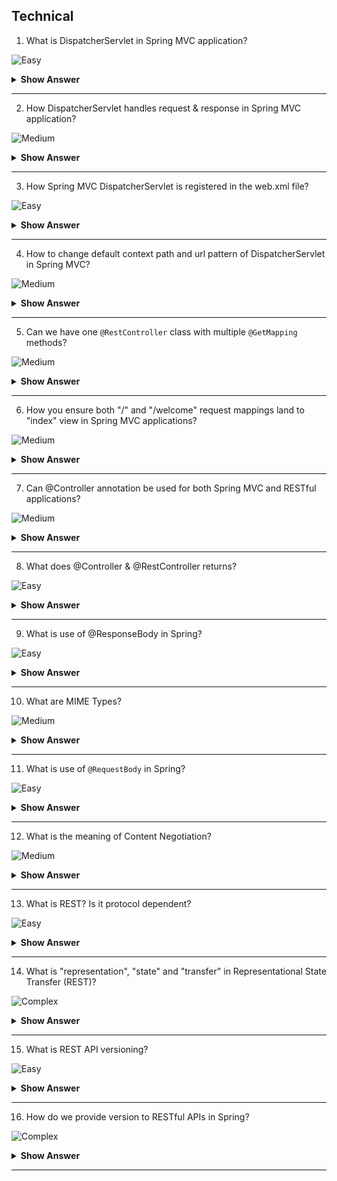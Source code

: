 ## Technical

1. What is DispatcherServlet in Spring MVC application?

![Easy](https://github.com/revaturelabs/interviewquestions/blob/dev/ComplexityTags/simple%20(2).svg)

<details> <summary> <b> Show Answer </b> </summary>

<blockquote> 
    
- In the case of Spring MVC, DispatcherServlet is the front controller. 
- DispatcherServlet acts as an entry and exit point for any request received from client. 
</blockquote> 

</details>

---

2. How DispatcherServlet handles request & response in Spring MVC application?

![Medium](https://github.com/revaturelabs/interviewquestions/blob/dev/ComplexityTags/Medium%20(2).svg)

<details> <summary> <b> Show Answer </b> </summary>

<blockquote> 
    
- Whenever a request comes it first goes to the DispatcherServlet where it then tries to identify its handler method (the methods defined in the specific controller to handle the requests) using  Handler mapping.
- Once the handler mapping returns the controller the DispatcherServlet knows the controller which can handle the request and goes there for further request processing.
- Once the controller returns view the DispatcherServlet goes to the view resolver to identify where the view is located.
- DispatcherServlet then grabs the view and returns it back as final response.
</blockquote> 

</details>

---

3. How Spring MVC DispatcherServlet is registered in the web.xml file?

![Easy](https://github.com/revaturelabs/interviewquestions/blob/dev/ComplexityTags/simple%20(2).svg)

<details> <summary> <b> Show Answer </b> </summary>

<blockquote> 
    
- Since DispatcherServlet is one type of Servlet the web.xml file configuration is same as normal servlet.
- Additionally, as DispatcherServlet is our front controller we need to ensure that all the incoming requests should be routed to it using "/" url pattern.
```xml
<servlet>
    <servlet-name>dispatcher</servlet-name>
    <servlet-class>
        org.springframework.web.servlet.DispatcherServlet
    </servlet-class>
</servlet>
<servlet-mapping>
    <servlet-name>dispatcher</servlet-name>
    <url-pattern>/</url-pattern>
</servlet-mapping>
```
- If we are using `spring-boot-starter-web` starter, DispatcherServlet is auto configured to the URL pattern "/". So, we don't need to do any additional configuration in the web.xml file. 
</blockquote> 

</details>

---
4. How to change default context path and url pattern of DispatcherServlet in Spring MVC?

![Medium](https://github.com/revaturelabs/interviewquestions/blob/dev/ComplexityTags/Medium%20(2).svg)

<details> <summary> <b> Show Answer </b> </summary>

<blockquote> 
    
- It's very simple, we need to change two properties inside application.properties file.
```
server.servlet.context-path=/admin
spring.mvc.servlet.path=/v2
```
- With above customizations, DispatcherServlet is configured to handle the URL pattern /v2 and the root contextPath will be /admin. 
- Thus, DispatcherServlet listens at http://localhost:8080/admin/v2/.
</blockquote> 

</details>

---

5. Can we have one `@RestController` class with multiple `@GetMapping` methods?

![Medium](https://github.com/revaturelabs/interviewquestions/blob/dev/ComplexityTags/Medium%20(2).svg)

<details> <summary> <b> Show Answer </b> </summary>

<blockquote> 
    
- Yes, we can have one `@RestController` class with multiple `@GetMapping` methods.
- Defining not only Get but any HTTP method compliant mappings purely depend on the context of application and its use cases.
- Below three GetMappings can be defined inside one UserRestController.
```java
@RestController
public class UserRestController{
    @GetMapping(path="/users/")
    public ResponseEntity<UserInfoDTO> getUserByUsername(@RequestParam String username) {
    }
    // GET user details by username: <protocol>://<hostUrl>/users?username=<username>

    @GetMapping(path="/users")
    public ResponseEntity<List<UserInfoDTO>> getAllUsers() {
    }
    // GET all user details: <protocol>://<hostUrl>/users

    @GetMapping(path="/users/{id}")
    public ResponseEntity<UserInfoDTO> getUserById(@PathVariable Long id)
    // GET user details for specific userid: <protocol>://<hostUrl>/users/<userid>
}
```
</blockquote> 

</details>

---
6. How you ensure both "/" and "/welcome" request mappings land to "index" view in Spring MVC applications?

![Medium](https://github.com/revaturelabs/interviewquestions/blob/dev/ComplexityTags/Medium%20(2).svg)

<details> <summary> <b> Show Answer </b> </summary>

<blockquote> 
    
- `@RequestMapping` annotation in Spring MVC has a String[] value parameter, so we can specify multiple values like below to return index view from controller class as below:
```java
@RequestMapping(value={"/", "welcome"})
public String homePage(){
  return "index";
}
```
</blockquote> 

</details>

---
7. Can @Controller annotation be used for both Spring MVC and RESTful applications?

![Medium](https://github.com/revaturelabs/interviewquestions/blob/dev/ComplexityTags/Medium%20(2).svg)

<details> <summary> <b> Show Answer </b> </summary>

<blockquote> 
    
- Yes, @RestController is a convenience annotation that does nothing more than adding the @Controller and @ResponseBody annotations.
- Hence the following two controller definitions are same:

```java
@Controller
@ResponseBody
public class RestControllerA { 

}

@RestController
public class RestControllerB { 

} 
```
</blockquote> 

</details>

---
8. What does @Controller & @RestController returns?

![Easy](https://github.com/revaturelabs/interviewquestions/blob/dev/ComplexityTags/simple%20(2).svg)

<details> <summary> <b> Show Answer </b> </summary>

<blockquote> 
    
- @Controller return a view in Spring MVC application.
- @RestController returns an object as response instead of view.
</blockquote> 

</details>

---
9. What is use of @ResponseBody in Spring?

![Easy](https://github.com/revaturelabs/interviewquestions/blob/dev/ComplexityTags/simple%20(2).svg)

<details> <summary> <b> Show Answer </b> </summary>

<blockquote> 
    
- @ResponseBody is a Spring annotation which binds a method return value to the web response body. 
- It is not interpreted as a view name. 
- It uses `org.springframework.http.converter Interface HttpMessageConverter<T>` to convert the return value to HTTP response body, based on the content-type in the request HTTP header.
</blockquote> 

</details>

---
10. What are MIME Types?

![Medium](https://github.com/revaturelabs/interviewquestions/blob/dev/ComplexityTags/Medium%20(2).svg)

<details> <summary> <b> Show Answer </b> </summary>

<blockquote> 
    
- MIME stands for Multi-purpose Internet Mail Extensions. 
- MIME types form a standard way of classifying file types on the Internet. 
- Internet programs such as Web servers and browsers all have a list of MIME types, so that they can transfer files of the same type in the same way, no matter what operating system they are working in.
- A MIME type has two parts: a `type` and a `subtype`. They are separated by a slash (`/`) i.e., `type/subtype`. 
- For example, the MIME type for Microsoft Word files is application and the subtype is msword. Together, the complete MIME type is application/msword.
- The entire list of MIME types is available under Internet Assigned Numbers Authority (IANA) website- https://www.iana.org/assignments/media-types/media-types.xhtml
- The MIME types & extensions can be found under-https://developer.mozilla.org/en-US/docs/Web/HTTP/Basics_of_HTTP/MIME_types/Common_types 
</blockquote> 

</details>

---
11. What is use of `@RequestBody` in Spring?

![Easy](https://github.com/revaturelabs/interviewquestions/blob/dev/ComplexityTags/simple%20(2).svg)

<details> <summary> <b> Show Answer </b> </summary>

<blockquote> 
    
- `@RequestBody` annotation binds request body to method parameters. 
- We use the `@RequestBody` annotation to have the request body read and deserialized into an Object through an `HttpMessageConverter`. 
- Additionally, automatic validations can be applied by annotating the argument with @Valid annotation.
</blockquote> 

</details>

---
12. What is the meaning of Content Negotiation?

![Medium](https://github.com/revaturelabs/interviewquestions/blob/dev/ComplexityTags/Medium%20(2).svg)

<details> <summary> <b> Show Answer </b> </summary>

<blockquote> 
    
- Content negotiation is the process of selecting one of multiple possible representations to return to a client, based on client or server preferences.
- When a consumer sends a request, it can specify two HTTP Headers related to Content Negotiation `Accept` and `Content-Type`.
- `Content-Type` indicates the content type of the body of the request.
- `Accept` indicates the expected content type of the response.
</blockquote> 

</details>

---
13. What is REST? Is it protocol dependent?

![Easy](https://github.com/revaturelabs/interviewquestions/blob/dev/ComplexityTags/simple%20(2).svg)

<details> <summary> <b> Show Answer </b> </summary>

<blockquote> 
    
- REST is about resource state manipulation through their representations on the top of stateless communication between client and server. 
- It's a protocol independent architectural style but, in practice, it's commonly implemented on the top of the HTTP protocol.
</blockquote> 

</details>

---
14. What is "representation", "state" and "transfer" in Representational State Transfer (REST)?

![Complex](https://github.com/revaturelabs/interviewquestions/blob/dev/ComplexityTags/Complex%20(2).svg)

<details> <summary> <b> Show Answer </b> </summary>

<blockquote> 

- To understand REST lets first understand-    
  - What is a `resource`- 
    - The key abstraction of information in REST is a resource. 
    - There is no restriction on what a resource can be. 
    - Any information that can be named can be a resource: a document or image, a temporal service (e.g., "today's weather in Los Angeles"), a collection of other resources, a non-virtual object (e.g., a person), and so on.
  - What is a `representation`-
    - A JSON document can be used to represent the state of a particular resource. A resource can have many representations, such as JSON and/or XML documents, and the client can use content negotiation to request different representations of the same resource.
  - What is a `state transfer`-
    - The state of a given resource can be retrieved and manipulated using representations.
</blockquote> 

</details>

---
15. What is REST API versioning? 

![Easy](https://github.com/revaturelabs/interviewquestions/blob/dev/ComplexityTags/simple%20(2).svg)

<details> <summary> <b> Show Answer </b> </summary>

<blockquote> 
    
- API versioning is the process of transparently managing changes to your API.
- Versioning aims at effective communication around changes to API, so consumers/subscribers know what to expect from it. 
</blockquote> 

</details>

---
16. How do we provide version to RESTful APIs in Spring?

![Complex](https://github.com/revaturelabs/interviewquestions/blob/dev/ComplexityTags/Complex%20(2).svg)

<details> <summary> <b> Show Answer </b> </summary>

<blockquote> 
    
- APIs only need to be up-versioned when a breaking change is made. Breaking changes include:
  - Change in the format of the response data for one or more calls
  - Change in the request or response type (i.e., changing an integer to a float)
  - Removing any part of the API.
- There are multiple ways to version RESTful API-
  - One controller class with multiple methods having separate versions for mapping URLs.
  - One controller class with one method having separate versions number passed as path variables.
  - One controller class with one method having separate versions number passed as custom request header.
  - Multiple controller classes marked with version name with their own method names. 
- Breaking changes should always result in a change to the major version number for an API or content response type.
- Non-breaking changes, such as adding new endpoints or new response parameters, do not require a change to the major version number.
- Example of using two controller classes serving to different version-
```java
@RestController
@RequestMapping("/api/v1")
public class ControllerV1 {
  //...
}

@RestController
@RequestMapping("/api/v2")
public class ControllerV2 {
  //...
}
```
</blockquote> 

</details>

---

